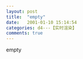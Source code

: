 ```yaml
---
layout: post
title:  "empty"
date:   2001-01-10 15:14:54
categories: d4---【实时渲染】
comments: true
---
```

empty
